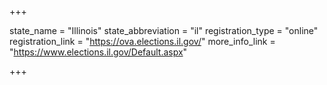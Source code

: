 +++

state_name = "Illinois"
state_abbreviation = "il"
registration_type = "online"
registration_link = "https://ova.elections.il.gov/"
more_info_link = "https://www.elections.il.gov/Default.aspx"

+++